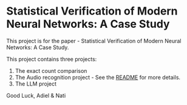 # Statistical Verification of Modern Neural Networks: A Case Study
This project is for the paper - Statistical Verification of Modern Neural Networks: A Case Study.

This project contains three projects:

1. The exact count comparison
2. The Audio recognition project - See the [README](roma-audio-classification/README.md) for more details.
3. The LLM project

Good Luck,
Adiel & Nati
